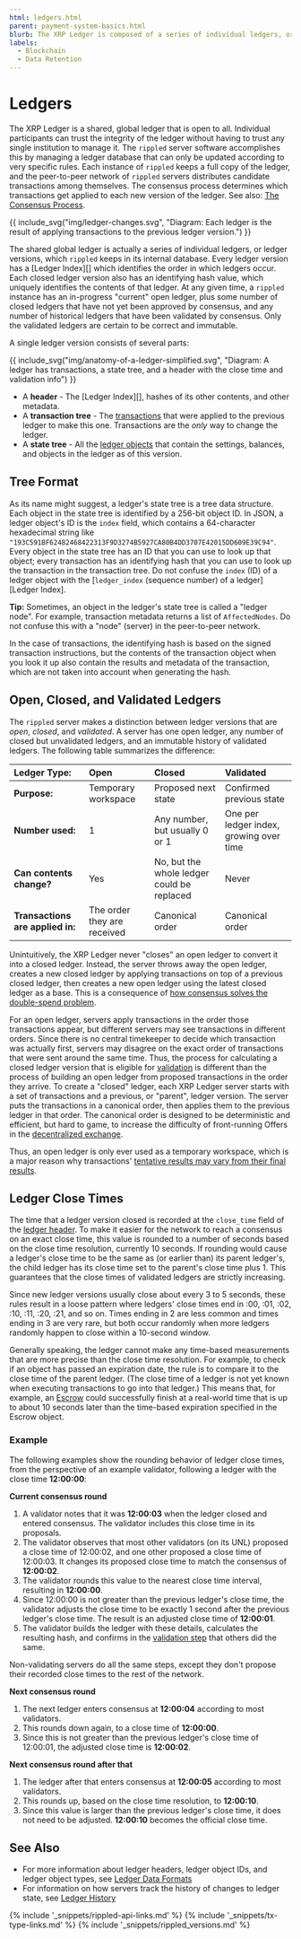 ```yaml
---
html: ledgers.html
parent: payment-system-basics.html
blurb: The XRP Ledger is composed of a series of individual ledgers, or ledger versions, which rippled keeps in its internal database. Learn about the structure and contents of these ledgers.
labels:
  - Blockchain
  - Data Retention
---
```


# Ledgers

The XRP Ledger is a shared, global ledger that is open to all. Individual participants can trust the integrity of the ledger without having to trust any single institution to manage it. The `rippled` server software accomplishes this by managing a ledger database that can only be updated according to very specific rules. Each instance of `rippled` keeps a full copy of the ledger, and the peer-to-peer network of `rippled` servers distributes candidate transactions among themselves. The consensus process determines which transactions get applied to each new version of the ledger. See also: [The Consensus Process](consensus.html).

{{ include_svg("img/ledger-changes.svg", "Diagram: Each ledger is the result of applying transactions to the previous ledger version.") }}

The shared global ledger is actually a series of individual ledgers, or ledger versions, which `rippled` keeps in its internal database. Every ledger version has a \[Ledger Index\]\[\] which identifies the order in which ledgers occur. Each closed ledger version also has an identifying hash value, which uniquely identifies the contents of that ledger. At any given time, a `rippled` instance has an in-progress "current" open ledger, plus some number of closed ledgers that have not yet been approved by consensus, and any number of historical ledgers that have been validated by consensus. Only the validated ledgers are certain to be correct and immutable.

A single ledger version consists of several parts:

{{ include_svg("img/anatomy-of-a-ledger-simplified.svg", "Diagram: A ledger has transactions, a state tree, and a header with the close time and validation info") }}

* A **header** - The \[Ledger Index\]\[\], hashes of its other contents, and other metadata.
* A **transaction tree** - The [transactions](transaction-formats.html) that were applied to the previous ledger to make this one. Transactions are the _only_ way to change the ledger.
* A **state tree** - All the [ledger objects](ledger-object-types.html) that contain the settings, balances, and objects in the ledger as of this version.


## Tree Format

As its name might suggest, a ledger's state tree is a tree data structure. Each object in the state tree is identified by a 256-bit object ID. In JSON, a ledger object's ID is the `index` field, which contains a 64-character hexadecimal string like `"193C591BF62482468422313F9D3274B5927CA80B4DD3707E42015DD609E39C94"`. Every object in the state tree has an ID that you can use to look up that object; every transaction has an identifying hash that you can use to look up the transaction in the transaction tree. Do not confuse the `index` (ID) of a ledger object with the [`ledger_index` (sequence number) of a ledger][Ledger Index].

**Tip:** Sometimes, an object in the ledger's state tree is called a "ledger node". For example, transaction metadata returns a list of `AffectedNodes`. Do not confuse this with a "node" (server) in the peer-to-peer network.

In the case of transactions, the identifying hash is based on the signed transaction instructions, but the contents of the transaction object when you look it up also contain the results and metadata of the transaction, which are not taken into account when generating the hash.

## Open, Closed, and Validated Ledgers

The `rippled` server makes a distinction between ledger versions that are _open_, _closed_, and _validated_. A server has one open ledger, any number of closed but unvalidated ledgers, and an immutable history of validated ledgers. The following table summarizes the difference:

| Ledger Type:                     | Open                        | Closed                                     | Validated                               |
|:-------------------------------- |:--------------------------- |:------------------------------------------ |:--------------------------------------- |
| **Purpose:**                     | Temporary workspace         | Proposed next state                        | Confirmed previous state                |
| **Number used:**                 | 1                           | Any number, but usually 0 or 1             | One per ledger index, growing over time |
| **Can contents change?**         | Yes                         | No, but the whole ledger could be replaced | Never                                   |
| **Transactions are applied in:** | The order they are received | Canonical order                            | Canonical order                         |

Unintuitively, the XRP Ledger never "closes" an open ledger to convert it into a closed ledger. Instead, the server throws away the open ledger, creates a new closed ledger by applying transactions on top of a previous closed ledger, then creates a new open ledger using the latest closed ledger as a base. This is a consequence of [how consensus solves the double-spend problem](consensus-principles-and-rules.html#simplifying-the-problem).

For an open ledger, servers apply transactions in the order those transactions appear, but different servers may see transactions in different orders. Since there is no central timekeeper to decide which transaction was actually first, servers may disagree on the exact order of transactions that were sent around the same time. Thus, the process for calculating a closed ledger version that is eligible for [validation](consensus.html#validation) is different than the process of building an open ledger from proposed transactions in the order they arrive. To create a "closed" ledger, each XRP Ledger server starts with a set of transactions and a previous, or "parent", ledger version. The server puts the transactions in a canonical order, then applies them to the previous ledger in that order. The canonical order is designed to be deterministic and efficient, but hard to game, to increase the difficulty of front-running Offers in the [decentralized exchange](decentralized-exchange.html).

Thus, an open ledger is only ever used as a temporary workspace, which is a major reason why transactions' [tentative results may vary from their final results](finality-of-results.html).

## Ledger Close Times

The time that a ledger version closed is recorded at the `close_time` field of the [ledger header](ledger-header.html). To make it easier for the network to reach a consensus on an exact close time, this value is rounded to a number of seconds based on the close time resolution, currently 10 seconds. If rounding would cause a ledger's close time to be the same as (or earlier than) its parent ledger's, the child ledger has its close time set to the parent's close time plus 1. This guarantees that the close times of validated ledgers are strictly increasing. <!-- STYLE_OVERRIDE: a number of -->

Since new ledger versions usually close about every 3 to 5 seconds, these rules result in a loose pattern where ledgers' close times end in :00, :01, :02, :10, :11, :20, :21, and so on. Times ending in 2 are less common and times ending in 3 are very rare, but both occur randomly when more ledgers randomly happen to close within a 10-second window.

Generally speaking, the ledger cannot make any time-based measurements that are more precise than the close time resolution. For example, to check if an object has passed an expiration date, the rule is to compare it to the close time of the parent ledger. (The close time of a ledger is not yet known when executing transactions to go into that ledger.) This means that, for example, an [Escrow](escrow.html) could successfully finish at a real-world time that is up to about 10 seconds later than the time-based expiration specified in the Escrow object.

### Example

The following examples show the rounding behavior of ledger close times, from the perspective of an example validator, following a ledger with the close time **12:00:00**:

**Current consensus round**

1. A validator notes that it was **12:00:03** when the ledger closed and entered consensus. The validator includes this close time in its proposals.
2. The validator observes that most other validators (on its UNL) proposed a close time of 12:00:02, and one other proposed a close time of 12:00:03. It changes its proposed close time to match the consensus of **12:00:02**.
3. The validator rounds this value to the nearest close time interval, resulting in **12:00:00**.
4. Since 12:00:00 is not greater than the previous ledger's close time, the validator adjusts the close time to be exactly 1 second after the previous ledger's close time. The result is an adjusted close time of **12:00:01**.
5. The validator builds the ledger with these details, calculates the resulting hash, and confirms in the [validation step](consensus.html#validation) that others did the same.

Non-validating servers do all the same steps, except they don't propose their recorded close times to the rest of the network.

**Next consensus round**

1. The next ledger enters consensus at **12:00:04** according to most validators.
2. This rounds down again, to a close time of **12:00:00**.
3. Since this is not greater than the previous ledger's close time of 12:00:01, the adjusted close time is **12:00:02**.

**Next consensus round after that**

1. The ledger after that enters consensus at **12:00:05** according to most validators.
2. This rounds up, based on the close time resolution, to **12:00:10**.
3. Since this value is larger than the previous ledger's close time, it does not need to be adjusted. **12:00:10** becomes the official close time.

## See Also

- For more information about ledger headers, ledger object IDs, and ledger object types, see [Ledger Data Formats](ledger-data-formats.html)
- For information on how servers track the history of changes to ledger state, see [Ledger History](ledger-history.html)


<!--{# common link defs #}-->
{% include '_snippets/rippled-api-links.md' %}
{% include '_snippets/tx-type-links.md' %}
{% include '_snippets/rippled_versions.md' %}
